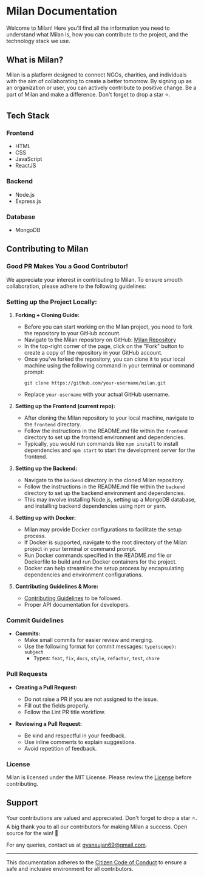 # Milan Documentation

Welcome to Milan! Here you'll find all the information you need to understand what Milan is, how you can contribute to the project, and the technology stack we use.

## What is Milan?

Milan is a platform designed to connect NGOs, charities, and individuals with the aim of collaborating to create a better tomorrow. By signing up as an organization or user, you can actively contribute to positive change. Be a part of Milan and make a difference. Don't forget to drop a star ⭐️.

## Tech Stack

### Frontend
- HTML
- CSS
- JavaScript
- ReactJS

### Backend
- Node.js
- Express.js

### Database
- MongoDB

## Contributing to Milan

### Good PR Makes You a Good Contributor!

We appreciate your interest in contributing to Milan. To ensure smooth collaboration, please adhere to the following guidelines:

 ### Setting up the Project Locally:

1. **Forking + Cloning Guide:**
   - Before you can start working on the Milan project, you need to fork the repository to your GitHub account. 
   - Navigate to the Milan repository on GitHub: [Milan Repository](https://github.com/milan-repo)
   - In the top-right corner of the page, click on the "Fork" button to create a copy of the repository in your GitHub account.
   - Once you've forked the repository, you can clone it to your local machine using the following command in your terminal or command prompt:
     ```
     git clone https://github.com/your-username/milan.git
     ```
   - Replace `your-username` with your actual GitHub username.

2. **Setting up the Frontend (current repo):**
   - After cloning the Milan repository to your local machine, navigate to the `frontend` directory.
   - Follow the instructions in the README.md file within the `frontend` directory to set up the frontend environment and dependencies.
   - Typically, you would run commands like `npm install` to install dependencies and `npm start` to start the development server for the frontend.

3. **Setting up the Backend:**
   - Navigate to the `backend` directory in the cloned Milan repository.
   - Follow the instructions in the README.md file within the `backend` directory to set up the backend environment and dependencies.
   - This may involve installing Node.js, setting up a MongoDB database, and installing backend dependencies using npm or yarn.

4. **Setting up with Docker:**
   - Milan may provide Docker configurations to facilitate the setup process.
   - If Docker is supported, navigate to the root directory of the Milan project in your terminal or command prompt.
   - Run Docker commands specified in the README.md file or Dockerfile to build and run Docker containers for the project.
   - Docker can help streamline the setup process by encapsulating dependencies and environment configurations.


2. **Contributing Guidelines & More:**
   - [Contributing Guidelines](https://github.com/milancommunity/Milan/blob/main/CONTRIBUTING.md) to be followed.
   - Proper API documentation for developers.

### Commit Guidelines

- **Commits:**
  - Make small commits for easier review and merging.
  - Use the following format for commit messages: `type(scope): subject`
    - Types: `feat`, `fix`, `docs`, `style`, `refactor`, `test`, `chore`

### Pull Requests

- **Creating a Pull Request:**
  - Do not raise a PR if you are not assigned to the issue.
  - Fill out the fields properly.
  - Follow the Lint PR title workflow.

- **Reviewing a Pull Request:**
  - Be kind and respectful in your feedback.
  - Use inline comments to explain suggestions.
  - Avoid repetition of feedback.

### License

Milan is licensed under the MIT License. Please review the [License](https://github.com/milancommunity/Milan/blob/main/LICENSE) before contributing.

## Support

Your contributions are valued and appreciated. Don't forget to drop a star ⭐️. A big thank you to all our contributors for making Milan a success. Open source for the win! 🚀

For any queries, contact us at gyansujan69@gmail.com.

---

This documentation adheres to the [Citizen Code of Conduct](https://github.com/milancommunity/Milan/blob/main/CODE_OF_CONDUCT.md) to ensure a safe and inclusive environment for all contributors.
